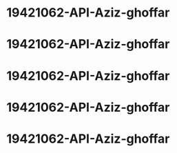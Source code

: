 # 19421062-API-Aziz-ghoffar
# 19421062-API-Aziz-ghoffar
# 19421062-API-Aziz-ghoffar
# 19421062-API-Aziz-ghoffar
# 19421062-API-Aziz-ghoffar
